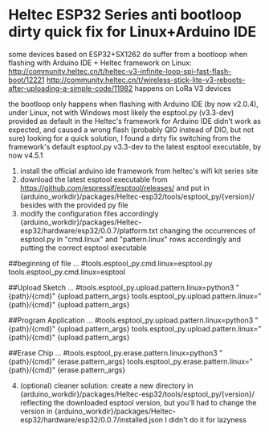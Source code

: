 # Heltec ESP32 Series anti bootloop dirty quick fix for Linux+Arduino IDE
some devices based on ESP32+SX1262 do suffer from a bootloop when flashing with Arduino IDE + Heltec framework on Linux:
http://community.heltec.cn/t/heltec-v3-infinite-loop-spi-fast-flash-boot/12221
http://community.heltec.cn/t/wireless-stick-lite-v3-reboots-after-uploading-a-simple-code/11982
happens on LoRa V3 devices

the bootloop only happens when flashing with Arduino IDE (by now v2.0.4), under Linux, not with Windows
most likely the esptool.py (v3.3-dev) provided as default in the Heltec's framework for Arduino IDE didn't work as expected, and caused a wrong flash (probably QIO instead of DIO, but not sure)
looking for a quick solution, I found a dirty fix switching from the framework's default esptool.py v3.3-dev to the latest esptool executable, by now v4.5.1

1. install the official arduino ide framework from heltec's wifi kit series site
2. download the latest esptool executable from https://github.com/espressif/esptool/releases/
and put in {arduino_workdir}/packages/Heltec-esp32/tools/esptool_py/{version}/
besides with the provided py file
3. modify the configuration files accordingly
{arduino_workdir}/packages/Heltec-esp32/hardware/esp32/0.0.7/platform.txt
changing the occurrences of esptool.py in "cmd.linux" and "pattern.linux" rows accordingly and putting the correct esptool executable

##beginning of file
...
#tools.esptool_py.cmd.linux=esptool.py
tools.esptool_py.cmd.linux=esptool

##Upload Sketch
...
#tools.esptool_py.upload.pattern.linux=python3 "{path}/{cmd}" {upload.pattern_args}
tools.esptool_py.upload.pattern.linux="{path}/{cmd}" {upload.pattern_args}

##Program Application
...
#tools.esptool_py.upload.pattern.linux=python3 "{path}/{cmd}" {upload.pattern_args}
tools.esptool_py.upload.pattern.linux="{path}/{cmd}" {upload.pattern_args}

##Erase Chip
...
#tools.esptool_py.erase.pattern.linux=python3 "{path}/{cmd}" {erase.pattern_args}
tools.esptool_py.erase.pattern.linux="{path}/{cmd}" {erase.pattern_args}

4. (optional) cleaner solution: create a new directory in
{arduino_workdir}/packages/Heltec-esp32/tools/esptool_py/{version}/
reflecting the downloaded esptool version, but you'll had to change the version in
{arduino_workdir}/packages/Heltec-esp32/hardware/esp32/0.0.7/installed.json
I didn't do it for lazyness

